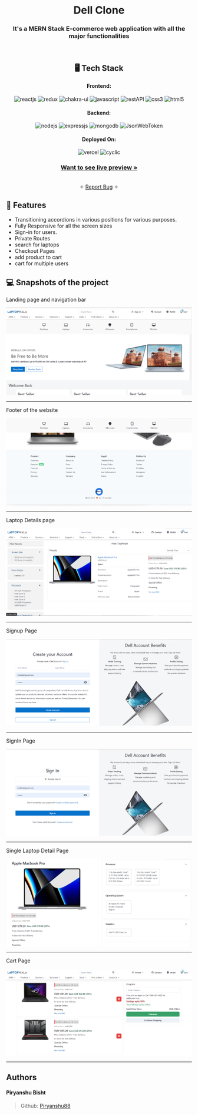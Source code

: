 <h1 align="center">Dell Clone </h1>

<h3 align="center">It's a MERN Stack E-commerce web application with all the major functionalities</h3>

<br />

<h2 align="center">🖥️ Tech Stack</h2>


<h4 align="center">Frontend:</h4>

<p align="center">
  <img src="https://img.shields.io/badge/React-20232A?style=for-the-badge&logo=react&logoColor=61DAFB" alt="reactjs" />
  <img src="https://img.shields.io/badge/Redux-593D88?style=for-the-badge&logo=redux&logoColor=white" alt="redux" />
  <img src="https://img.shields.io/badge/Chakra%20UI-3bc7bd?style=for-the-badge&logo=chakraui&logoColor=white" alt="chakra-ui" />
  <img src="https://img.shields.io/badge/JavaScript-323330?style=for-the-badge&logo=javascript&logoColor=F7DF1E" alt="javascript" />
  <img src="https://img.shields.io/badge/Rest_API-02303A?style=for-the-badge&logo=react-router&logoColor=white" alt="restAPI" />
  <img src="https://img.shields.io/badge/CSS3-1572B6?style=for-the-badge&logo=css3&logoColor=white" alt="css3" />
  <img src="https://img.shields.io/badge/HTML5-E34F26?style=for-the-badge&logo=html5&logoColor=white" alt="html5" />
</p>

<h4 align="center">Backend:</h4>

<p align="center">
  <img src="https://img.shields.io/badge/Node.js-339933?style=for-the-badge&logo=nodedotjs&logoColor=white" alt="nodejs" />
  <img src="https://img.shields.io/badge/Express.js-000000?style=for-the-badge&logo=express&logoColor=white" alt="expressjs" />
  <img src="https://img.shields.io/badge/MongoDB-4EA94B?style=for-the-badge&logo=mongodb&logoColor=white" alt="mongodb" />
  <img src="https://img.shields.io/badge/JWT-000000?style=for-the-badge&logo=JSON%20web%20tokens&logoColor=white" alt="JsonWebToken" />
</p>

<h4 align="center">Deployed On:</h4>

<p align="center">
  <img src="https://img.shields.io/badge/Netlify-00C7B7?style=for-the-badge&logo=netlify&logoColor=white" alt="vercel" />
  <img src="https://img.shields.io/badge/Cyclic-430098?style=for-the-badge&logo=cyclic&logoColor=white" alt="cyclic" />
</p>

<h3 align="center"><a href="https://laptopwala.netlify.app/"><strong>Want to see live preview »</strong></a></h3>

<p align="center">
  <br />&#10023;
  <a href="https://github.com/Piryanshu88/LaptopWala/issues">Report Bug</a> &#10023;

## 🚀 Features

- Transitioning accordions in various positions for various
  purposes.
- Fully Responsive for all the screen sizes
- Sign-in for users.
- Private Routes
- search for laptops
- Checkout Pages
- add product to cart
- cart for multiple users

## 💻 Snapshots of the project

Landing page and navigation bar

![LandingPage](/readmeImages/Home.png)

---

Footer of the website

![LandingPage](/readmeImages/Footer.png)

---

Laptop Details page

![LandingPage](/readmeImages/laptopList.png)

---

Signup Page

![LandingPage](/readmeImages/SignUp.png)

---

SignIn Page

![LandingPage](/readmeImages/SignIn.png)

---

Single Laptop Detail Page

![LandingPage](/readmeImages/laptopdetail.png)

---

Cart Page

![LandingPage](/readmeImages/cart.png)

---

## Authors

#### Piryanshu Bisht

> Github: [Piryanshu88](https://github.com/Piryanshu88)
